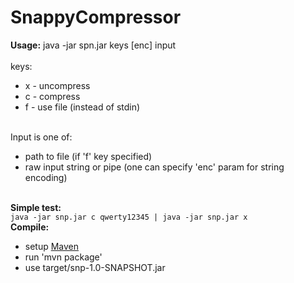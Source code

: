 # SnappyCompressor
<b>Usage:</b> java -jar spn.jar keys [enc] input<br><br>
keys:<br>
<ul>
<li>x - uncompress</li>
<li>c - compress</li>
<li>f - use file (instead of stdin)</li>
</ul><br>
Input is one of:<br>
<ul>
<li>path to file (if 'f' key specified)</li>
<li>raw input string or pipe (one can specify 'enc' param for string encoding)</li>
</ul><br>
<b>Simple test:</b><br>
<code>java -jar snp.jar c qwerty12345 | java -jar snp.jar x</code>
<br>
<b>Compile:</b><br>
<ul>
<li>setup <a href="https://maven.apache.org/">Maven</a></li>
<li>run 'mvn package'</li>
<li>use target/snp-1.0-SNAPSHOT.jar</li>
</ul>
